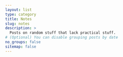 ```yaml
---
layout: list
type: category
title: Notes
slug: notes
description: >
  Posts on random stuff that lack practical stuff.
# (Optional) You can disable grouping posts by date
no_groups: false
sitemap: false
---
```

